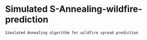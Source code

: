 # Simulated S-Annealing-wildfire-prediction

	Simulated Annealing algorithm for wildfire spread prediction
